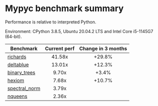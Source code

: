 # Mypyc benchmark summary

Performance is relative to interpreted Python.

Environment: CPython 3.8.5, Ubuntu 20.04.2 LTS and Intel Core i5-1145G7 (64-bit).

| Benchmark | Current perf | Change in 3 months |
| --- | :---: | :---: |
| [richards](benchmarks/richards.md) | 41.58x | +29.8% |
| [deltablue](benchmarks/deltablue.md) | 13.01x | +12.3% |
| [binary_trees](benchmarks/binary_trees.md) | 9.70x | +3.4% |
| [hexiom](benchmarks/hexiom.md) | 7.68x | +10.7% |
| [spectral_norm](benchmarks/spectral_norm.md) | 3.79x |  |
| [nqueens](benchmarks/nqueens.md) | 2.36x |  |
